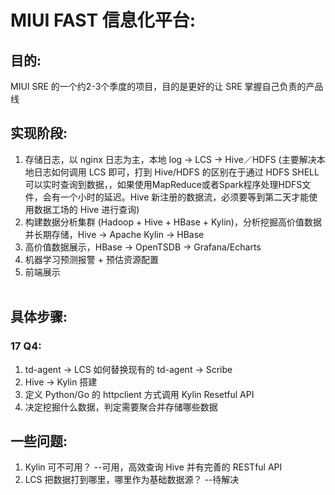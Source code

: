 # MIUI FAST 信息化平台:  

## 目的:  
MIUI SRE 的一个约2-3个季度的项目，目的是更好的让 SRE 掌握自己负责的产品线  

## 实现阶段:    

1. 存储日志，以 nginx 日志为主，本地 log -> LCS -> Hive／HDFS (主要解决本地日志如何调用 LCS 即可，打到 Hive/HDFS 的区别在于通过 HDFS SHELL 可以实时查询到数据，，如果使用MapReduce或者Spark程序处理HDFS文件，会有一个小时的延迟。Hive 新注册的数据流，必须要等到第二天才能使用数据工场的 Hive 进行查询)  
2. 构建数据分析集群 (Hadoop + Hive + HBase + Kylin)，分析挖掘高价值数据并长期存储，Hive -> Apache Kylin -> HBase  
3. 高价值数据展示，HBase -> OpenTSDB -> Grafana/Echarts   
4. 机器学习预测报警 + 预估资源配置  
5. 前端展示  
  
## 具体步骤:    
  
### 17 Q4:  

1. td-agent -> LCS  如何替换现有的 td-agent -> Scribe  
2. Hive -> Kylin 搭建  
3. 定义 Python/Go 的 httpclient 方式调用 Kylin Resetful API   
4. 决定挖掘什么数据，判定需要聚合并存储哪些数据  
  
## 一些问题:

1. Kylin 可不可用？ --可用，高效查询 Hive 并有完善的 RESTful API  
2. LCS 把数据打到哪里，哪里作为基础数据源？ --待解决
